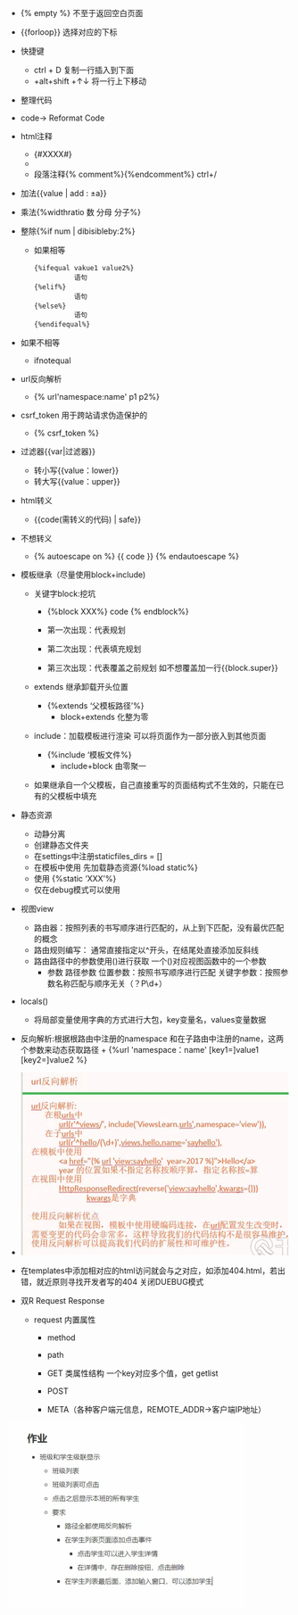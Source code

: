 + {% empty %}  不至于返回空白页面

+ {{forloop}}   选择对应的下标

+ 快捷键
  + ctrl + D 复制一行插入到下面
  + +alt+shift +↑↓ 将一行上下移动
  
+ 整理代码
  
+ code-> Reformat Code
  
+ html注释   
  + {#XXXX#}  
  +  <!---->  
  +   段落注释{% comment%}{%endcomment%}   ctrl+/
  
+ 加法{{value | add : ±a}}

+ 乘法{%widthratio 数 分母 分子%}

+ 整除{%if num | dibisibleby:2%}

  + 如果相等
    
      ```html
    {%ifequal vakue1 value2%}
    	  		语句
    {%elif%}
      			语句
    {%else%}
     			语句
    {%endifequal%}
    ```

+   如果不相等
	
	+ ifnotequal
+ url反向解析
	
	+ {% url'namespace:name' p1 p2%}
+ csrf_token 用于跨站请求伪造保护的
	
	+ {% csrf_token %}
+ 过滤器{{var|过滤器}}
	+ 转小写{{value：lower}}
	+ 转大写{{value：upper}}


+ html转义
	+ {{code(需转义的代码) | safe}}
+ 不想转义
	+ {% autoescape on %}
         {{ code }}
      {% endautoescape %}


+ 模板继承（尽量使用block+include)
	
	+ 关键字block:挖坑
	  	+ {%block XXX%}
	   	 		          code
	       {% endblock%}
	
	  	+ 第一次出现：代表规划
	  
	  	+ 第二次出现：代表填充规划
	  
	  	+ 第三次出现：代表覆盖之前规划       如不想覆盖加一行{{block.super}}
	  
	+ extends 继承卸载开头位置
		+ {%extends ‘父模板路径’%}
			+ block+extends 化整为零
	+ include：加载模板进行渲染 可以将页面作为一部分嵌入到其他页面
		+ {%include ‘模板文件%}
			+ include+block 由零聚一
	+ 如果继承自一个父模板，自己直接重写的页面结构式不生效的，只能在已有的父模板中填充




+ 静态资源
	+ 动静分离
	+ 创建静态文件夹
	+ 在settings中注册staticfiles_dirs = []
	+ 在模板中使用 先加载静态资源{%load  static%}
	+ 使用 {%static ‘XXX’%}
	+ 仅在debug模式可以使用
	
+ 视图view
	+ 路由器：按照列表的书写顺序进行匹配的，从上到下匹配，没有最优匹配的概念
	+ 路由规则编写： 通常直接指定以^开头，在结尾处直接添加反斜线
	+ 路由路径中的参数使用()进行获取 一个()对应视图函数中的一个参数
		+ 参数 路径参数 位置参数：按照书写顺序进行匹配  关键字参数：按照参数名称匹配与顺序无关（？P<name>\d+）


+ locals() 
	+ 将局部变量使用字典的方式进行大包，key变量名，values变量数据

+ 反向解析:根据根路由中注册的namespace 和在子路由中注册的name，这两个参数来动态获取路径
		+ {%url 'namespace：name'  [key1=]value1  [key2=]value2 %}
+ ![反向解析](反向解析.png)
	
+ 在templates中添加相对应的html访问就会与之对应，如添加404.html，若出错，就近原则寻找开发者写的404  关闭DUEBUG模式



+ 双R    Request  Response
	+ request 内置属性  
		+ method 
		
		+ path  
		
		+ GET    类属性结构 一个key对应多个值，get  getlist 
		
		+ POST   
		
		+ META（各种客户端元信息，REMOTE_ADDR->客户端IP地址）

![](点击学生系统作业.png)

